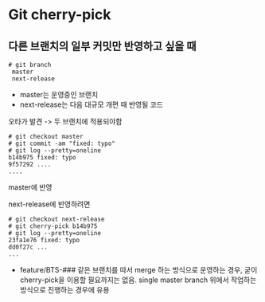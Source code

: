 # Git cherry-pick

## 다른 브랜치의 일부 커밋만 반영하고 싶을 때

```shell
# git branch
 master
 next-release
```

- master는 운영중인 브랜치
- next-release는 다음 대규모 개편 때 반영될 코드

오타가 발견 -> 두 브랜치에 적용되야함

```shell
# git checkout master
# git commit -am "fixed: typo"
# git log --pretty=oneline
b14b975 fixed: typo
9f57292 ....
....
```

master에 반영

next-release에 반영하려면

```shell
# git checkout next-release
# git cherry-pick b14b975
# git log --pretty=oneline
23fa1e76 fixed: typo
dd0f27c ...
...
```

- feature/BTS-### 같은 브랜치를 따서 merge 하는 방식으로 운영하는 경우, 굳이 cherry-pick을 이용할 필요까지는 없음. single master branch 위에서 작업하는 방식으로 진행하는 경우에 유용
